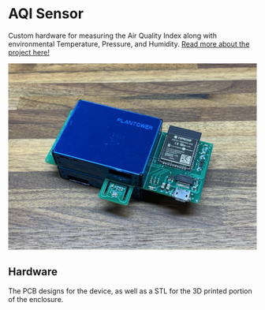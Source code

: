 # AQI Sensor
Custom hardware for measuring the Air Quality Index along with environmental Temperature, Pressure, and Humidity. [Read more about the project here!](https://digitalnigel.com/wordpress/?p=3436)

<img src="https://github.com/nigelvh/AQI-Sensor/raw/main/device.jpg">

## Hardware
The PCB designs for the device, as well as a STL for the 3D printed portion of the enclosure.
